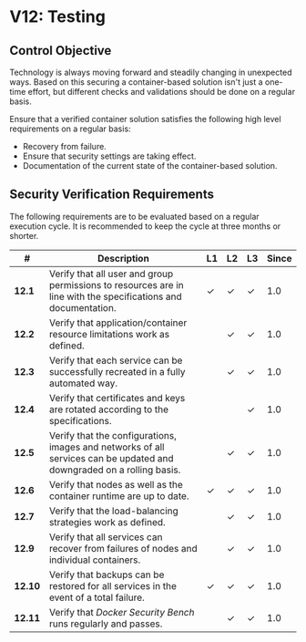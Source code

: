 # V12: Testing

## Control Objective

Technology is always moving forward and steadily changing in unexpected ways. Based on this securing a container-based solution isn't just a one-time effort, but different checks and validations should be done on a regular basis.

Ensure that a verified container solution satisfies the following high level requirements on a regular basis:

* Recovery from failure.
* Ensure that security settings are taking effect.
* Documentation of the current state of the container-based solution.

## Security Verification Requirements

The following requirements are to be evaluated based on a regular execution cycle. It is recommended to keep the cycle at three months or shorter.

| # | Description | L1 | L2 | L3 | Since |
| --- | --- | --- | --- | -- | -- |
| **12.1** | Verify that all user and group permissions to resources are in line with the specifications and documentation. | ✓ | ✓ | ✓ | 1.0 |
| **12.2** | Verify that application/container resource limitations work as defined. |  | ✓ | ✓ | 1.0 |
| **12.3** | Verify that each service can be successfully recreated in a fully automated way. |  | ✓ | ✓ | 1.0 |
| **12.4** | Verify that certificates and keys are rotated according to the specifications. |  |  | ✓ | 1.0 |
| **12.5** | Verify that the configurations, images and networks of all services can be updated and downgraded on a rolling basis. | | ✓ | ✓ | 1.0 |
| **12.6** | Verify that nodes as well as the container runtime are up to date. | ✓ | ✓ | ✓ | 1.0 |
| **12.7** | Verify that the load-balancing strategies work as defined. | | ✓ | ✓ | 1.0 |
| **12.9** | Verify that all services can recover from failures of nodes and individual containers. | | ✓ | ✓ | 1.0 |
| **12.10** | Verify that backups can be restored for all services in the event of a total failure. | ✓ | ✓ | ✓ | 1.0 |
| **12.11** | Verify that _Docker Security Bench_ runs regularly and passes. | | ✓ | ✓ | 1.0 |
